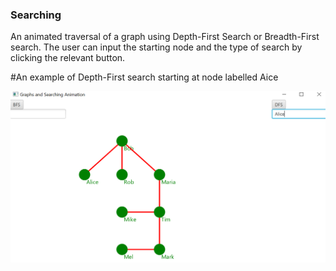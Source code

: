 ### Searching

An animated traversal of a graph using Depth-First Search or Breadth-First search. The user can input the starting node and the type of search by clicking the relevant button.

#An example of Depth-First search starting at node labelled Aice

![](pic1.PNG)


